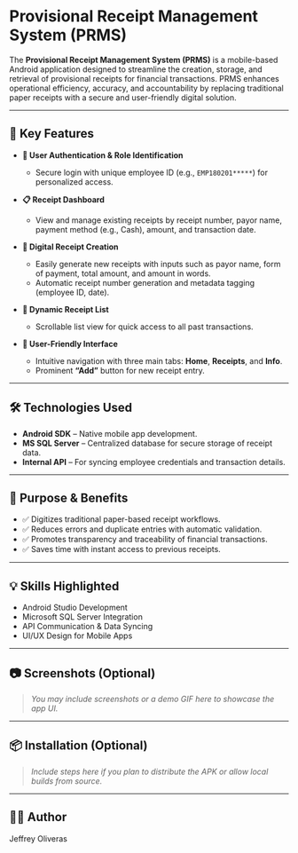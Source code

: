 # Provisional Receipt Management System (PRMS)

The **Provisional Receipt Management System (PRMS)** is a mobile-based Android application designed to streamline the creation, storage, and retrieval of provisional receipts for financial transactions. PRMS enhances operational efficiency, accuracy, and accountability by replacing traditional paper receipts with a secure and user-friendly digital solution.

---

## 📱 Key Features

- **🔐 User Authentication & Role Identification**
  - Secure login with unique employee ID (e.g., `EMP180201*****`) for personalized access.

- **📋 Receipt Dashboard**
  - View and manage existing receipts by receipt number, payor name, payment method (e.g., Cash), amount, and transaction date.

- **🧾 Digital Receipt Creation**
  - Easily generate new receipts with inputs such as payor name, form of payment, total amount, and amount in words.
  - Automatic receipt number generation and metadata tagging (employee ID, date).

- **📜 Dynamic Receipt List**
  - Scrollable list view for quick access to all past transactions.

- **🧭 User-Friendly Interface**
  - Intuitive navigation with three main tabs: **Home**, **Receipts**, and **Info**.
  - Prominent **“Add”** button for new receipt entry.

---

## 🛠 Technologies Used

- **Android SDK** – Native mobile app development.
- **MS SQL Server** – Centralized database for secure storage of receipt data.
- **Internal API** – For syncing employee credentials and transaction details.

---

## 🎯 Purpose & Benefits

- ✅ Digitizes traditional paper-based receipt workflows.
- ✅ Reduces errors and duplicate entries with automatic validation.
- ✅ Promotes transparency and traceability of financial transactions.
- ✅ Saves time with instant access to previous receipts.

---

## 💡 Skills Highlighted

- Android Studio Development  
- Microsoft SQL Server Integration  
- API Communication & Data Syncing  
- UI/UX Design for Mobile Apps  

---

## 📷 Screenshots (Optional)

> _You may include screenshots or a demo GIF here to showcase the app UI._

---

## 📦 Installation (Optional)

> _Include steps here if you plan to distribute the APK or allow local builds from source._

---

## 🧑‍💼 Author

Jeffrey Oliveras
